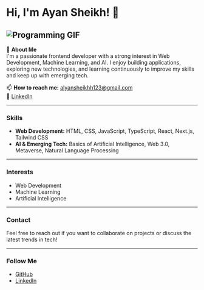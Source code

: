 # Hi, I'm Ayan Sheikh! 👋

![Programming GIF](https://media.giphy.com/media/qgQUggAC3Pfv687qPC/giphy.gif)
---

👀 **About Me**  
I'm a passionate frontend developer with a strong interest in Web Development, Machine Learning, and AI. I enjoy building applications, exploring new technologies, and learning continuously to improve my skills and keep up with emerging tech.

📫 **How to reach me:** alyansheikhh123@gmail.com  
💼 [LinkedIn](https://www.linkedin.com/in/alyan-sheikh-1a26262b4)

---

### Skills
- **Web Development:** HTML, CSS, JavaScript, TypeScript, React, Next.js, Tailwind CSS
- **AI & Emerging Tech:** Basics of Artificial Intelligence, Web 3.0, Metaverse, Natural Language Processing

---

### Interests
- Web Development
- Machine Learning
- Artificial Intelligence

---

### Contact
Feel free to reach out if you want to collaborate on projects or discuss the latest trends in tech!

---

### Follow Me
- [GitHub](https://github.com/ALYANSHEIKHH)
- [LinkedIn](https://www.linkedin.com/in/alyan-sheikh-1a26262b4)
